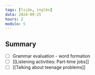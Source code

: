 ```yaml
---
tags: [lição, inglês]
data: 2024-09-25
hours: 2
modulo: 5
---
```


## Summary
- [ ] Grammar evaluation - word formation
- [ ] [[Listening activities: Part-time jobs]]
- [ ] [[Talking about teenage problems]]